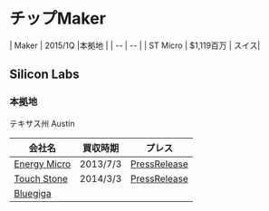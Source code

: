 # チップMaker


| Maker | 2015/1Q |本拠地 |
| -- | -- |
| ST Micro |  $1,119百万 | スイス|


## Silicon Labs

### 本拠地
テキサス州 Austin

| 会社名 | 買収時期 | プレス |
| -- | -- | -- |
| [Energy Micro](http://www.silabs.com/Pages/default.aspx) | 2013/7/3| [PressRelease](http://news.silabs.com/press-release/corporate-news/silicon-labs-acquire-energy-micro-leader-low-power-arm-cortex-based-mic)
| [Touch Stone](http://www.silabs.com/products/analog/Pages/default.aspx)| 2014/3/3|[PressRelease](http://news.silabs.com/press-release/corporate-news/silicon-labs-acquires-low-power-analog-ic-products)
| [Bluegiga](http://www.bluegiga.com/) |



